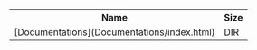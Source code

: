 <table>
<tr><th>Name</th><th>Size</th></tr>
<tr><td>[Documentations](Documentations/index.html)</td><td>DIR</td></tr>
</table>
